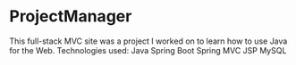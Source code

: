 # ProjectManager

This full-stack MVC site was a project I worked on to learn how to use Java for the Web.
Technologies used:
  Java
  Spring Boot
  Spring MVC
  JSP
  MySQL
